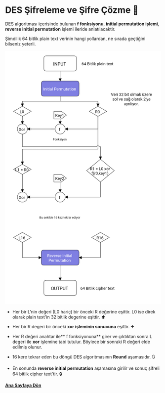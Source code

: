 # DES Şifreleme ve Şifre Çözme 🔱

DES algoritması içerisinde bulunan **f fonksiyonu**, **initial permutation işlemi**, **reverse initial permutation** işlemi ileride anlatılacaktir. 

Şimdilik 64 bitlik plain text verinin hangi yollardan, ne sırada geçtiğini bilseniz yeterli.

![des_algorithm](resimler/des_algorithm.png)

- Her bir L'nin değeri (L0 hariç) bir önceki R değerine eşittir. L0 ise direk olarak plain text'in 32 bitlik degerine eşittir. ⬆️

- Her bir R degeri bir önceki **xor işleminin sonucuna** eşittir. ➕
- Her R değeri anahtar ile** f fonksiyonuna** girer ve çıktıktan sonra L degeri ile **xor** işlemine tabi tutulur. Böylece bir sonraki R değeri elde edilmiş olunur.
- 16 kere tekrar eden bu döngü DES algoritmasının **Round** aşamasıdır. 🔃
- En sonunda **reverse initial permutation** aşamasına girilir ve sonuç şifreli 64 bitlik cipher text'tir. 🔒

[**Ana Sayfaya Dön**](/README.md)

